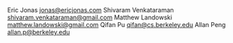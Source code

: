 Eric Jonas <jonas@ericjonas.com>
Shivaram Venkataraman <shivaram.venkataraman@gmail.com>
Matthew Landowski <matthew.landowski@gmail.com>
Qifan Pu <qifan@cs.berkeley.edu> 
Allan Peng <allan.p@berkeley.edu> 
